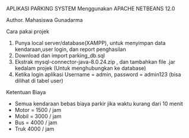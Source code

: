APLIKASI PARKING SYSTEM Menggunakan APACHE NETBEANS 12.0

Author. Mahasiswa Gunadarma

Cara pakai projek
1. Punya local server/database(XAMPP), untuk menyimpan data kendaraan,user login, dan report penghasilan
2. Download dan import parking_db.sql  
3. Ekstrak mysql-connector-java-8.0.24.zip , dan tambahkan file .jar kedalam projek (Untuk menghubungkan ke database)
4. Ketika login aplikasi
    Username = admin, password = admin123  (bisa dilihat di tabel user)


Ketentuan Biaya 
- Semua kendaraan bebas biaya parkir jika waktu kurang dari 10 menit
- Motor = 1500 / jam 
- Mobil = 3000 / jam
- Bus = 4000 / jam
- Truk 4000 / jam
